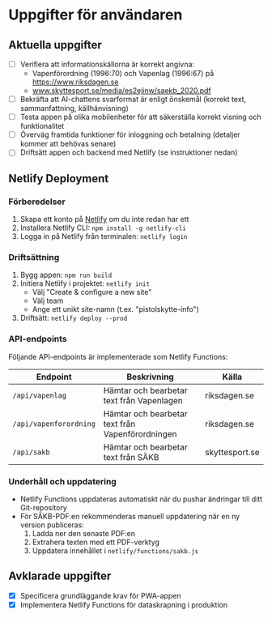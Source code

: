 # Uppgifter för användaren

## Aktuella uppgifter
- [ ] Verifiera att informationskällorna är korrekt angivna:
  - Vapenförordning (1996:70) och Vapenlag (1996:67) på https://www.riksdagen.se
  - www.skyttesport.se/media/es2ejinw/saekb_2020.pdf
- [ ] Bekräfta att AI-chattens svarformat är enligt önskemål (korrekt text, sammanfattning, källhänvisning)
- [ ] Testa appen på olika mobilenheter för att säkerställa korrekt visning och funktionalitet
- [ ] Överväg framtida funktioner för inloggning och betalning (detaljer kommer att behövas senare)
- [ ] Driftsätt appen och backend med Netlify (se instruktioner nedan)

## Netlify Deployment

### Förberedelser
1. Skapa ett konto på [Netlify](https://www.netlify.com/) om du inte redan har ett
2. Installera Netlify CLI: `npm install -g netlify-cli`
3. Logga in på Netlify från terminalen: `netlify login`

### Driftsättning
1. Bygg appen: `npm run build`
2. Initiera Netlify i projektet: `netlify init`
   - Välj "Create & configure a new site"
   - Välj team
   - Ange ett unikt site-namn (t.ex. "pistolskytte-info")
3. Driftsätt: `netlify deploy --prod`

### API-endpoints
Följande API-endpoints är implementerade som Netlify Functions:

| Endpoint | Beskrivning | Källa |
|----------|-------------|-------|
| `/api/vapenlag` | Hämtar och bearbetar text från Vapenlagen | riksdagen.se |
| `/api/vapenforordning` | Hämtar och bearbetar text från Vapenförordningen | riksdagen.se |
| `/api/sakb` | Hämtar och bearbetar text från SÄKB | skyttesport.se |

### Underhåll och uppdatering
- Netlify Functions uppdateras automatiskt när du pushar ändringar till ditt Git-repository
- För SÄKB-PDF:en rekommenderas manuell uppdatering när en ny version publiceras:
  1. Ladda ner den senaste PDF:en
  2. Extrahera texten med ett PDF-verktyg
  3. Uppdatera innehållet i `netlify/functions/sakb.js`

## Avklarade uppgifter
- [x] Specificera grundläggande krav för PWA-appen
- [x] Implementera Netlify Functions för dataskrapning i produktion
